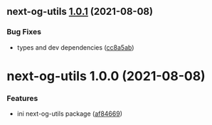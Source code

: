 ## next-og-utils [1.0.1](https://github.com/shunkakinoki/packages/compare/next-og-utils@1.0.0...next-og-utils@1.0.1) (2021-08-08)

### Bug Fixes

- types and dev dependencies ([cc8a5ab](https://github.com/shunkakinoki/packages/commit/cc8a5ab1f9859f392c9b50bfca4e57b66090a3fa))

# next-og-utils 1.0.0 (2021-08-08)

### Features

- ini next-og-utils package ([af84669](https://github.com/shunkakinoki/packages/commit/af8466963dc8550320089af1a9862d713dd5a5c0))
